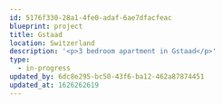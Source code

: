 ```yaml
---
id: 5176f330-28a1-4fe0-adaf-6ae7dfacfeac
blueprint: project
title: Gstaad
location: Switzerland
description: '<p>3 bedroom apartment in Gstaad</p>'
type:
  - in-progress
updated_by: 6dc8e295-bc50-43f6-ba12-462a87874451
updated_at: 1626262619
---
```

